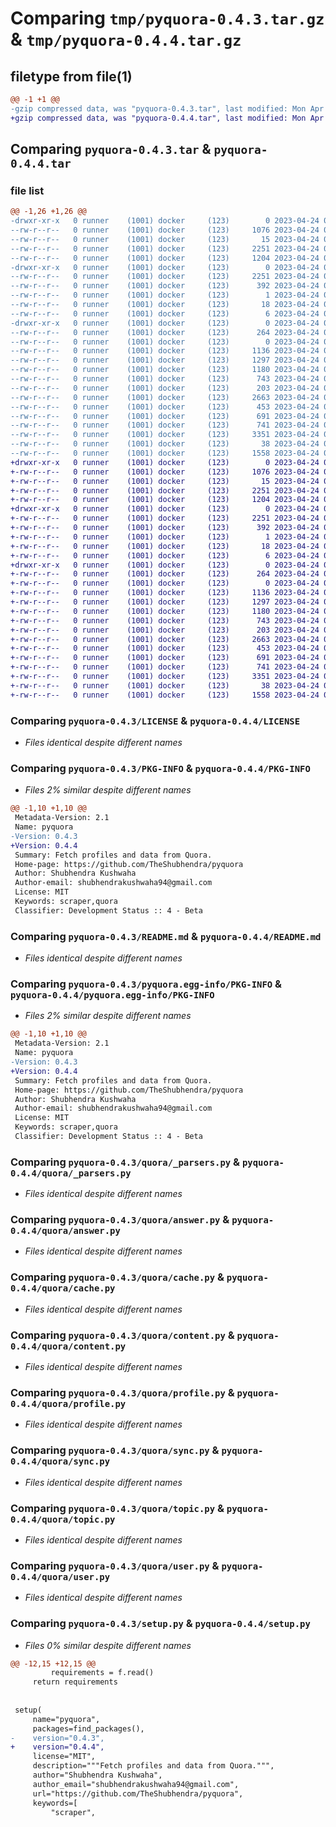 # Comparing `tmp/pyquora-0.4.3.tar.gz` & `tmp/pyquora-0.4.4.tar.gz`

## filetype from file(1)

```diff
@@ -1 +1 @@
-gzip compressed data, was "pyquora-0.4.3.tar", last modified: Mon Apr 24 06:49:01 2023, max compression
+gzip compressed data, was "pyquora-0.4.4.tar", last modified: Mon Apr 24 07:17:03 2023, max compression
```

## Comparing `pyquora-0.4.3.tar` & `pyquora-0.4.4.tar`

### file list

```diff
@@ -1,26 +1,26 @@
-drwxr-xr-x   0 runner    (1001) docker     (123)        0 2023-04-24 06:49:01.463251 pyquora-0.4.3/
--rw-r--r--   0 runner    (1001) docker     (123)     1076 2023-04-24 06:48:44.000000 pyquora-0.4.3/LICENSE
--rw-r--r--   0 runner    (1001) docker     (123)       15 2023-04-24 06:48:44.000000 pyquora-0.4.3/MANIFEST.in
--rw-r--r--   0 runner    (1001) docker     (123)     2251 2023-04-24 06:49:01.463251 pyquora-0.4.3/PKG-INFO
--rw-r--r--   0 runner    (1001) docker     (123)     1204 2023-04-24 06:48:44.000000 pyquora-0.4.3/README.md
-drwxr-xr-x   0 runner    (1001) docker     (123)        0 2023-04-24 06:49:01.459251 pyquora-0.4.3/pyquora.egg-info/
--rw-r--r--   0 runner    (1001) docker     (123)     2251 2023-04-24 06:49:01.000000 pyquora-0.4.3/pyquora.egg-info/PKG-INFO
--rw-r--r--   0 runner    (1001) docker     (123)      392 2023-04-24 06:49:01.000000 pyquora-0.4.3/pyquora.egg-info/SOURCES.txt
--rw-r--r--   0 runner    (1001) docker     (123)        1 2023-04-24 06:49:01.000000 pyquora-0.4.3/pyquora.egg-info/dependency_links.txt
--rw-r--r--   0 runner    (1001) docker     (123)       18 2023-04-24 06:49:01.000000 pyquora-0.4.3/pyquora.egg-info/requires.txt
--rw-r--r--   0 runner    (1001) docker     (123)        6 2023-04-24 06:49:01.000000 pyquora-0.4.3/pyquora.egg-info/top_level.txt
-drwxr-xr-x   0 runner    (1001) docker     (123)        0 2023-04-24 06:49:01.463251 pyquora-0.4.3/quora/
--rw-r--r--   0 runner    (1001) docker     (123)      264 2023-04-24 06:48:44.000000 pyquora-0.4.3/quora/__init__.py
--rw-r--r--   0 runner    (1001) docker     (123)        0 2023-04-24 06:48:44.000000 pyquora-0.4.3/quora/__main__.py
--rw-r--r--   0 runner    (1001) docker     (123)     1136 2023-04-24 06:48:44.000000 pyquora-0.4.3/quora/_parsers.py
--rw-r--r--   0 runner    (1001) docker     (123)     1297 2023-04-24 06:48:44.000000 pyquora-0.4.3/quora/answer.py
--rw-r--r--   0 runner    (1001) docker     (123)     1180 2023-04-24 06:48:44.000000 pyquora-0.4.3/quora/cache.py
--rw-r--r--   0 runner    (1001) docker     (123)      743 2023-04-24 06:48:44.000000 pyquora-0.4.3/quora/content.py
--rw-r--r--   0 runner    (1001) docker     (123)      203 2023-04-24 06:48:44.000000 pyquora-0.4.3/quora/exceptions.py
--rw-r--r--   0 runner    (1001) docker     (123)     2663 2023-04-24 06:48:44.000000 pyquora-0.4.3/quora/profile.py
--rw-r--r--   0 runner    (1001) docker     (123)      453 2023-04-24 06:48:44.000000 pyquora-0.4.3/quora/question.py
--rw-r--r--   0 runner    (1001) docker     (123)      691 2023-04-24 06:48:44.000000 pyquora-0.4.3/quora/sync.py
--rw-r--r--   0 runner    (1001) docker     (123)      741 2023-04-24 06:48:44.000000 pyquora-0.4.3/quora/topic.py
--rw-r--r--   0 runner    (1001) docker     (123)     3351 2023-04-24 06:48:44.000000 pyquora-0.4.3/quora/user.py
--rw-r--r--   0 runner    (1001) docker     (123)       38 2023-04-24 06:49:01.463251 pyquora-0.4.3/setup.cfg
--rw-r--r--   0 runner    (1001) docker     (123)     1558 2023-04-24 06:48:44.000000 pyquora-0.4.3/setup.py
+drwxr-xr-x   0 runner    (1001) docker     (123)        0 2023-04-24 07:17:03.790868 pyquora-0.4.4/
+-rw-r--r--   0 runner    (1001) docker     (123)     1076 2023-04-24 07:16:47.000000 pyquora-0.4.4/LICENSE
+-rw-r--r--   0 runner    (1001) docker     (123)       15 2023-04-24 07:16:47.000000 pyquora-0.4.4/MANIFEST.in
+-rw-r--r--   0 runner    (1001) docker     (123)     2251 2023-04-24 07:17:03.790868 pyquora-0.4.4/PKG-INFO
+-rw-r--r--   0 runner    (1001) docker     (123)     1204 2023-04-24 07:16:47.000000 pyquora-0.4.4/README.md
+drwxr-xr-x   0 runner    (1001) docker     (123)        0 2023-04-24 07:17:03.786868 pyquora-0.4.4/pyquora.egg-info/
+-rw-r--r--   0 runner    (1001) docker     (123)     2251 2023-04-24 07:17:03.000000 pyquora-0.4.4/pyquora.egg-info/PKG-INFO
+-rw-r--r--   0 runner    (1001) docker     (123)      392 2023-04-24 07:17:03.000000 pyquora-0.4.4/pyquora.egg-info/SOURCES.txt
+-rw-r--r--   0 runner    (1001) docker     (123)        1 2023-04-24 07:17:03.000000 pyquora-0.4.4/pyquora.egg-info/dependency_links.txt
+-rw-r--r--   0 runner    (1001) docker     (123)       18 2023-04-24 07:17:03.000000 pyquora-0.4.4/pyquora.egg-info/requires.txt
+-rw-r--r--   0 runner    (1001) docker     (123)        6 2023-04-24 07:17:03.000000 pyquora-0.4.4/pyquora.egg-info/top_level.txt
+drwxr-xr-x   0 runner    (1001) docker     (123)        0 2023-04-24 07:17:03.786868 pyquora-0.4.4/quora/
+-rw-r--r--   0 runner    (1001) docker     (123)      264 2023-04-24 07:16:47.000000 pyquora-0.4.4/quora/__init__.py
+-rw-r--r--   0 runner    (1001) docker     (123)        0 2023-04-24 07:16:47.000000 pyquora-0.4.4/quora/__main__.py
+-rw-r--r--   0 runner    (1001) docker     (123)     1136 2023-04-24 07:16:47.000000 pyquora-0.4.4/quora/_parsers.py
+-rw-r--r--   0 runner    (1001) docker     (123)     1297 2023-04-24 07:16:47.000000 pyquora-0.4.4/quora/answer.py
+-rw-r--r--   0 runner    (1001) docker     (123)     1180 2023-04-24 07:16:47.000000 pyquora-0.4.4/quora/cache.py
+-rw-r--r--   0 runner    (1001) docker     (123)      743 2023-04-24 07:16:47.000000 pyquora-0.4.4/quora/content.py
+-rw-r--r--   0 runner    (1001) docker     (123)      203 2023-04-24 07:16:47.000000 pyquora-0.4.4/quora/exceptions.py
+-rw-r--r--   0 runner    (1001) docker     (123)     2663 2023-04-24 07:16:47.000000 pyquora-0.4.4/quora/profile.py
+-rw-r--r--   0 runner    (1001) docker     (123)      453 2023-04-24 07:16:47.000000 pyquora-0.4.4/quora/question.py
+-rw-r--r--   0 runner    (1001) docker     (123)      691 2023-04-24 07:16:47.000000 pyquora-0.4.4/quora/sync.py
+-rw-r--r--   0 runner    (1001) docker     (123)      741 2023-04-24 07:16:47.000000 pyquora-0.4.4/quora/topic.py
+-rw-r--r--   0 runner    (1001) docker     (123)     3351 2023-04-24 07:16:47.000000 pyquora-0.4.4/quora/user.py
+-rw-r--r--   0 runner    (1001) docker     (123)       38 2023-04-24 07:17:03.790868 pyquora-0.4.4/setup.cfg
+-rw-r--r--   0 runner    (1001) docker     (123)     1558 2023-04-24 07:16:47.000000 pyquora-0.4.4/setup.py
```

### Comparing `pyquora-0.4.3/LICENSE` & `pyquora-0.4.4/LICENSE`

 * *Files identical despite different names*

### Comparing `pyquora-0.4.3/PKG-INFO` & `pyquora-0.4.4/PKG-INFO`

 * *Files 2% similar despite different names*

```diff
@@ -1,10 +1,10 @@
 Metadata-Version: 2.1
 Name: pyquora
-Version: 0.4.3
+Version: 0.4.4
 Summary: Fetch profiles and data from Quora.
 Home-page: https://github.com/TheShubhendra/pyquora
 Author: Shubhendra Kushwaha
 Author-email: shubhendrakushwaha94@gmail.com
 License: MIT
 Keywords: scraper,quora
 Classifier: Development Status :: 4 - Beta
```

### Comparing `pyquora-0.4.3/README.md` & `pyquora-0.4.4/README.md`

 * *Files identical despite different names*

### Comparing `pyquora-0.4.3/pyquora.egg-info/PKG-INFO` & `pyquora-0.4.4/pyquora.egg-info/PKG-INFO`

 * *Files 2% similar despite different names*

```diff
@@ -1,10 +1,10 @@
 Metadata-Version: 2.1
 Name: pyquora
-Version: 0.4.3
+Version: 0.4.4
 Summary: Fetch profiles and data from Quora.
 Home-page: https://github.com/TheShubhendra/pyquora
 Author: Shubhendra Kushwaha
 Author-email: shubhendrakushwaha94@gmail.com
 License: MIT
 Keywords: scraper,quora
 Classifier: Development Status :: 4 - Beta
```

### Comparing `pyquora-0.4.3/quora/_parsers.py` & `pyquora-0.4.4/quora/_parsers.py`

 * *Files identical despite different names*

### Comparing `pyquora-0.4.3/quora/answer.py` & `pyquora-0.4.4/quora/answer.py`

 * *Files identical despite different names*

### Comparing `pyquora-0.4.3/quora/cache.py` & `pyquora-0.4.4/quora/cache.py`

 * *Files identical despite different names*

### Comparing `pyquora-0.4.3/quora/content.py` & `pyquora-0.4.4/quora/content.py`

 * *Files identical despite different names*

### Comparing `pyquora-0.4.3/quora/profile.py` & `pyquora-0.4.4/quora/profile.py`

 * *Files identical despite different names*

### Comparing `pyquora-0.4.3/quora/sync.py` & `pyquora-0.4.4/quora/sync.py`

 * *Files identical despite different names*

### Comparing `pyquora-0.4.3/quora/topic.py` & `pyquora-0.4.4/quora/topic.py`

 * *Files identical despite different names*

### Comparing `pyquora-0.4.3/quora/user.py` & `pyquora-0.4.4/quora/user.py`

 * *Files identical despite different names*

### Comparing `pyquora-0.4.3/setup.py` & `pyquora-0.4.4/setup.py`

 * *Files 0% similar despite different names*

```diff
@@ -12,15 +12,15 @@
         requirements = f.read()
     return requirements
 
 
 setup(
     name="pyquora",
     packages=find_packages(),
-    version="0.4.3",
+    version="0.4.4",
     license="MIT",
     description="""Fetch profiles and data from Quora.""",
     author="Shubhendra Kushwaha",
     author_email="shubhendrakushwaha94@gmail.com",
     url="https://github.com/TheShubhendra/pyquora",
     keywords=[
         "scraper",
```

